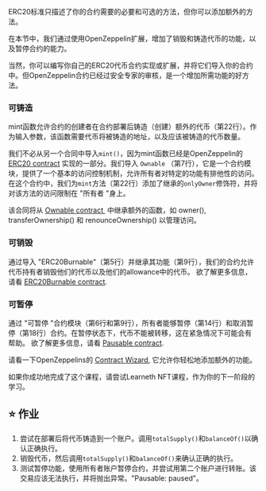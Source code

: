 ERC20标准只描述了你的合约需要的必要和可选的方法，但你可以添加额外的方法。

在本节中，我们通过使用OpenZeppelin扩展，增加了销毁和铸造代币的功能，以及暂停合约的能力。

当然，你可以编写你自己的ERC20代币合约实现或扩展，并将它们导入你的合约中。但OpenZeppelin合约已经过安全专家的审核，是一个增加所需功能的好方法。

### 可铸造
mint函数允许合约的创建者在合约部署后铸造（创建）额外的代币（第22行）。作为输入参数，该函数需要代币将被铸造的地址，以及应该被铸造的代币数量。

我们不必从另一个合同中导入`mint()`，因为mint函数已经是OpenZeppelin的 <a href="https://github.com/OpenZeppelin/openzeppelin-contracts/blob/master/contracts/token/ERC20/ERC20.sol" target="_blank">ERC20 contract</a> 实现的一部分。我们导入 `Ownable` （第7行），它是一个合约模块，提供了一个基本的访问控制机制，允许所有者对特定的功能有排他性的访问。在这个合约中，我们为`mint`方法（第22行）添加了继承的`onlyOwner`修饰符，并将对该方法的访问限制在 "所有者 "身上。

该合同将从 <a href="https://github.com/OpenZeppelin/openzeppelin-contracts/blob/master/contracts/access/Ownable.sol" target="_blank">Ownable contract </a> 中继承额外的函数，如 owner(), transferOwnership() 和 renounceOwnership() 以管理访问。

### 可销毁
通过导入 "ERC20Burnable"（第5行）并继承其功能（第9行），我们的合约允许代币持有者销毁他们的代币以及他们的allowance中的代币。
欲了解更多信息，请看 <a href="https://github.com/OpenZeppelin/openzeppelin-contracts/blob/master/contracts/token/ERC20/extensions/ERC20Burnable.sol" target="_blank">ERC20Burnable contract</a>.

### 可暂停
通过 "可暂停 "合约模块（第6行和第9行），所有者能够暂停（第14行）和取消暂停（第18行）合约。在暂停状态下，代币不能被转移，这在紧急情况下可能会有帮助。
欲了解更多信息，请看 <a href="https://github.com/OpenZeppelin/openzeppelin-contracts/blob/master/contracts/security/Pausable.sol" target="_blank">Pausable contract</a>.

请看一下OpenZeppelins的 <a href="https://docs.openzeppelin.com/contracts/4.x/wizard" target="_blank">Contract Wizard</a>, 它允许你轻松地添加额外的功能。

如果你成功地完成了这个课程，请尝试Learneth NFT课程，作为你的下一阶段的学习。

## ⭐️ 作业
1. 尝试在部署后将代币铸造到一个账户。调用`totalSupply()`和`balanceOf()`以确认正确执行。
2. 销毁代币，然后调用`totalSupply()`和`balanceOf()`来确认正确的执行。
3. 测试暂停功能，使用所有者账户暂停合约，并尝试用第二个账户进行转账。该交易应该无法执行，并将抛出异常。"Pausable: paused"。
